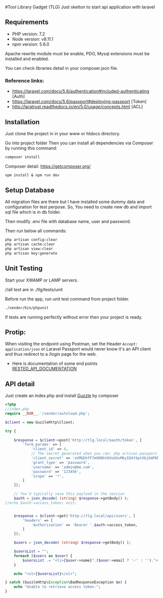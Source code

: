 #Tool Library Gadget (TLG)
Just skelton to start api application with laravel

## Requirements
- PHP version: 7.2
- Node version: v8.11.1
- npm version: 5.6.0

Apache rewrite module must be enable, PDO, Mysql extensions must be installed and enabled.

You can check libraries detail in your composer.json file.
### Reference links:
 - https://laravel.com/docs/5.6/authentication#included-authenticating [Auth]
 - https://laravel.com/docs/5.6/passport#deploying-passport [Token]
 - http://laratrust.readthedocs.io/en/5.0/usage/concepts.html [ACL]

## Installation

Just clone the project in in your www or htdocs directory.

Go into project folder
Then you can install all dependencies via Composer by running this command:
```bash
composer install

```
Composer detail:
https://getcomposer.org/

```bash
npm install & npm run dev

```

## Setup Database
All migration files are there but I have installed some dummy data and configuration for test perpose.
So, You need to create new db and import sql file which is in db folder.

Then modify .env file with database name, user and password.

Then run below all commands:

```bash
php artisan config:clear
php artisan cache:clear 
php artisan view:clear
php artisan key:generate
```

## Unit Testing 
Start your XWAMP or LAMP servers.

//all test are in ./tlg/tests/unit

Before run the app, run unit test command from project folder. 

```bash
./vendor/bin/phpunit
```
If tests are running perfectly without error then your project is ready.

## Protip: 
When visiting the endpoint using Postman, set the Header ``` Accept: application/json ``` or Laravel Passport would never know it's an API client and thus redirect to a /login page for the web.
- Here is documentation of some end points  [RESTED_API_DOCUMENTATION](https://github.com/flik/TLG/blob/master/RESTED_API_DOCUMENTATION.txt)
## API detail
Just create an index.php and install  [Guzzle](https://github.com/guzzle/guzzle) by composer

```php
<?php
//index.php 
require __DIR__.'/vendor/autoload.php';

$client = new GuzzleHttp\Client;

try {
	
    $response = $client->post('http://tlg.local/oauth/token', [
        'form_params' => [
            'client_id' => 4,
            // The secret generated when you ran: php artisan passport:install
            'client_secret' => 'eVMGbhfF7m99NhtKVoGXvM6yIQ4t9ptXbj04P8b2',
            'grant_type' => 'password',
            'username' => 'admin@me.com',
            'password' => '123456',
            'scope' => '*',
        ]
    ]);

    // You'd typically save this payload in the session
    $auth = json_decode( (string) $response->getBody() );
//echo $auth->access_token; exit;


    $response = $client->get('http://tlg.local/api/users', [
        'headers' => [
            'Authorization' => 'Bearer '.$auth->access_token,
        ]
    ]);

    $users = json_decode( (string) $response->getBody() );

    $usersList = "";
    foreach ($users as $user) {
        $usersList .= "<li>{$user->name}".($user->email ? '✅' : '')."</li>";
    }

    echo "<ul>{$usersList}</ul>";

} catch (GuzzleHttp\Exception\BadResponseException $e) {
    echo "Unable to retrieve access token.";
}

```
